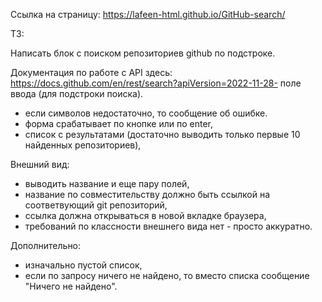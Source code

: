 Ссылка на страницу:
https://lafeen-html.github.io/GitHub-search/

ТЗ:

Написать блок с поиском репозиториев github по подстроке.

Документация по работе с API здесь:
https://docs.github.com/en/rest/search?apiVersion=2022-11-28- поле ввода (для подстроки поиска).

- если символов недостаточно, то сообщение об ошибке.
- форма срабатывает по кнопке или по enter,
- список с результатами (достаточно выводить только первые 10 найденных репозиториев),

Внешний вид:
- выводить название и еще пару полей,
- название по совместительству должно быть ссылкой на соответвующий git репозиторий,
- ссылка должна открываться в новой вкладке браузера,
- требований по классности внешнего вида нет - просто аккуратно.

Дополнительно:
- изначально пустой список,
- если по запросу ничего не найдено, то вместо списка сообщение "Ничего не найдено".
